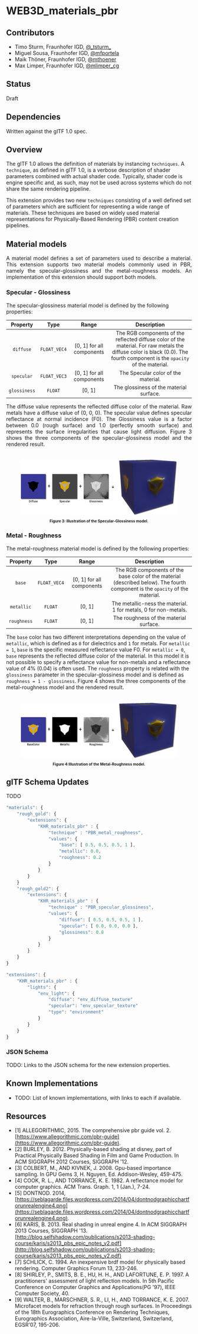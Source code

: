 # WEB3D_materials_pbr

## Contributors

* Timo Sturm, Fraunhofer IGD, [@\_tsturm\_](https://twitter.com/\_tsturm\_)
* Miguel Sousa, Fraunhofer IGD, [@mfportela](https://twitter.com/mfportela)
* Maik Th&ouml;ner, Fraunhofer IGD, [@mthoener](https://twitter.com/mthoener)
* Max Limper, Fraunhofer IGD, [@mlimper_cg](https://twitter.com/mlimper_cg)

## Status

Draft

## Dependencies

Written against the glTF 1.0 spec.

## Overview

The glTF 1.0 allows the definition of materials by instancing `techniques`. A `technique`, as defined in glTF 1.0, is a verbose description of shader parameters combined with actual shader code. Typically, shader code is engine specific and, as such, may not be used across systems which do not share the same rendering pipeline.

This extension provides two new `techniques` consisting of a well defined set of parameters which are sufficient for representing a wide range of materials. These techniques are based on widely used material representations for Physically-Based Rendering (PBR) content creation pipelines.



## Material models

<p style="text-align:justify;">A material model defines a set of parameters used to describe a material. This extension supports two material models commonly used in PBR, namely the specular-glossiness and the metal-roughness models. An implementation of this extension should support both models.</p>

### Specular - Glossiness

The specular-glossiness material model is defined by the following properties:

| Property | Type | Range | Description |
|:------------:|:----:|:-----:|:-----------:|
| `diffuse`| `FLOAT_VEC4` | [0, 1] for all components | The RGB components of the reflected diffuse color of the material. For raw metals the diffuse color is black (0.0). The fourth component is the `opacity` of the material. |
| `specular`| `FLOAT_VEC3` | [0, 1] for all components | The Specular color of the material. |
| `glossiness`| `FLOAT` | [0, 1] | The glossiness of the material surface. |


<p style="text-align:justify;">The diffuse value represents the reflected diffuse color of the material. Raw metals have a diffuse value of (0, 0, 0). The specular value defines specular reflectance at normal incidence (F0). The Glossiness value is a factor between 0.0 (rough surface) and 1.0 (perfectly smooth surface) and represents the surface irregularities that cause light diffusion. Figure 3 shows the three components of the specular-glossiness model and the rendered result.</p>

<img src="figures/specular_glossiness.png" align="middle" height="150" style="display: block; margin: 0 auto; padding: 20px 0 10px 0;">
<b style="display: block; margin: 0 auto; text-align: center; font-size: 10px;"><strong>Figure 3:</strong> Illustration of the Specular-Glossiness model.</b>

### Metal - Roughness

The metal-roughness material model is defined by the following properties:

| Property | Type | Range | Description |
|:------------:|:----:|:-----:|:-----------:|
| `base`| `FLOAT_VEC4` | [0, 1] for all components | The RGB components of the base color of the material (described below). The fourth component is the `opacity` of the material. |
| `metallic`| `FLOAT` | [0, 1] | The metallic-ness the material. 1 for metals, 0 for non-metals. |
| `roughness`| `FLOAT` | [0, 1] | The roughness of the material surface. |

The `base` color has two different interpretations depending on the value of `metallic`, which is defined as `0` for dielectrics and `1` for metals. For `metallic = 1`, `base` is the specific measured reflectance value F0. For `metallic = 0`, `base` represents the reflected diffuse color of the material. In this model it is not possible to specify a reflectance value for non-metals and a reflectance value of 4% (0.04) is often used. The `roughness` property is related with the `glossiness` parameter in the specular-glossiness model and is defined as `roughness = 1 - glossiness`. Figure 4 shows the three components of the metal-roughness model and the rendered result.

<img src="figures/metal_roughness.png" align="middle" height="150" style="display: block; margin: 0 auto; padding: 20px 0 10px 0;">
<b style="display: block; margin: 0 auto; text-align: center; font-size: 10px;"><strong>Figure 4:</strong>Illustration of the Metal-Roughness model.</b>



## glTF Schema Updates

TODO

```javascript
"materials": {
    "rough_gold": {
        "extensions": {
            "KHR_materials_pbr" : {
                "technique" : "PBR_metal_roughness",
                "values": {
                    "base": [ 0.5, 0.5, 0.5, 1 ],
                    "metallic": 0.0,
                    "roughness": 0.2
                }
            }
        }
    }
    "rough_gold2": {
        "extensions": {
            "KHR_materials_pbr" : {
                "technique" : "PBR_specular_glossiness",
                "values": {
                    "diffuse": [ 0.5, 0.5, 0.5, 1 ],
                    "specular": [ 0.0, 0.0, 0.0 ],
                    "glossiness": 0.8
                }
            }
        }
    }
}
```

```javascript
"extensions": {
    "KHR_materials_pbr" : {
        "lights": {
            "env_light": {
                "diffuse": "env_diffuse_texture"
                "specular": "env_specular_texture"
                "type": "environment"
            }
        }
    }
}
```

### JSON Schema

TODO: Links to the JSON schema for the new extension properties.

## Known Implementations

* TODO: List of known implementations, with links to each if available.

## Resources

* [1] ALLEGORITHMIC, 2015. The comprehensive pbr guide vol. 2. [https://www.allegorithmic.com/pbr-guide](https://www.allegorithmic.com/pbr-guide).
* [2] BURLEY, B. 2012. Physically-based shading at disney, part of Practical Physically Based Shading in Film and Game Production. In ACM SIGGRAPH 2012 Courses, SIGGRAPH '12.
* [3] COLBERT, M., AND KIVNEK, J. 2008. Gpu-based importance sampling. In GPU Gems 3, H. Nguyen, Ed. Addison-Wesley, 459-475.
* [4] COOK, R. L., AND TORRANCE, K. E. 1982. A reflectance model for computer graphics. ACM Trans. Graph. 1, 1 (Jan.), 7-24.
* [5] DONTNOD. 2014, [https://seblagarde.files.wordpress.com/2014/04/dontnodgraphicchartforunrealengine4.png](https://seblagarde.files.wordpress.com/2014/04/dontnodgraphicchartforunrealengine4.png).
* [6] KARIS, B. 2013. Real shading in unreal engine 4. In ACM SIGGRAPH 2013 Courses, SIGGRAPH '13. [http://blog.selfshadow.com/publications/s2013-shading-course/karis/s2013_pbs_epic_notes_v2.pdf](http://blog.selfshadow.com/publications/s2013-shading-course/karis/s2013_pbs_epic_notes_v2.pdf)
* [7] SCHLICK, C. 1994. An inexpensive brdf model for physically based rendering. Computer Graphics Forum 13, 233-246.
* [8] SHIRLEY, P., SMITS, B. E., HU, H. H., AND LAFORTUNE, E. P. 1997. A practitioners' assessment of light reflection models. In 5th Pacific Conference on Computer Graphics and Applications(PG '97), IEEE Computer Society, 40.
* [9] WALTER, B., MARSCHNER, S. R., LI, H., AND TORRANCE, K. E. 2007. Microfacet models for refraction through rough surfaces. In Proceedings of the 18th Eurographics Conference on Rendering Techniques, Eurographics Association, Aire-la-Ville, Switzerland, Switzerland, EGSR'07, 195-206.


